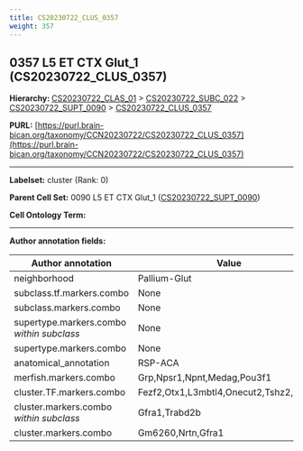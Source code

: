 ```yaml
---
title: CS20230722_CLUS_0357
weight: 357
---
```

## 0357 L5 ET CTX Glut_1 (CS20230722_CLUS_0357)
<b>Hierarchy: </b>
[CS20230722_CLAS_01](../CS20230722_CLAS_01) >
[CS20230722_SUBC_022](../CS20230722_SUBC_022) >
[CS20230722_SUPT_0090](../CS20230722_SUPT_0090) >
[CS20230722_CLUS_0357](../CS20230722_CLUS_0357)

**PURL:** [https://purl.brain-bican.org/taxonomy/CCN20230722/CS20230722_CLUS_0357](https://purl.brain-bican.org/taxonomy/CCN20230722/CS20230722_CLUS_0357)

---


**Labelset:** cluster (Rank: 0)

**Parent Cell Set:** 0090 L5 ET CTX Glut_1 ([CS20230722_SUPT_0090](../CS20230722_SUPT_0090))



**Cell Ontology Term:** 

[MARKER GENES.]: #


---

[TRANSFERRED ANNOTATIONS.]: #


[AUTHOR ANNOTATION FIELDS.]: #


**Author annotation fields:**

| Author annotation | Value |
|-------------------|-------|
|neighborhood|Pallium-Glut|
|subclass.tf.markers.combo|None|
|subclass.markers.combo|None|
|supertype.markers.combo _within subclass_|None|
|supertype.markers.combo|None|
|anatomical_annotation|RSP-ACA|
|merfish.markers.combo|Grp,Npsr1,Npnt,Medag,Pou3f1|
|cluster.TF.markers.combo|Fezf2,Otx1,L3mbtl4,Onecut2,Tshz2,Nr4a2|
|cluster.markers.combo _within subclass_|Gfra1,Trabd2b|
|cluster.markers.combo|Gm6260,Nrtn,Gfra1|
